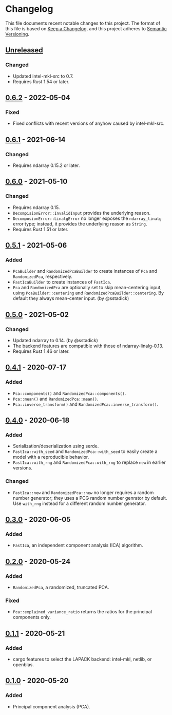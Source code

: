 # Changelog

This file documents recent notable changes to this project. The format of this
file is based on [Keep a Changelog](https://keepachangelog.com/en/1.0.0/), and
this project adheres to [Semantic
Versioning](https://semver.org/spec/v2.0.0.html).

## [Unreleased]

### Changed

* Updated intel-mkl-src to 0.7.
* Requires Rust 1.54 or later.

## [0.6.2] - 2022-05-04

### Fixed

* Fixed conflicts with recent versions of anyhow caused by intel-mkl-src.

## [0.6.1] - 2021-06-14

### Changed

- Requires ndarray 0.15.2 or later.

## [0.6.0] - 2021-05-10

### Changed

- Requires ndarray 0.15.
- `DecompisionError::InvalidInput` provides the underlying reason.
- `DecomposionError::LinalgError` no longer exposes the `ndarray_linalg` error
  type; instead, it provides the underlying reason as `String`.
- Requires Rust 1.51 or later.

## [0.5.1] - 2021-05-06

### Added

- `PcaBuilder` and `RandomizedPcaBuilder` to create instances of `Pca` and
  `RandomizedPca`, respectively.
- `FastIcaBuilder` to create instances of `FastIca`.
- `Pca` and `RandomizedPca` are optionally set to skip mean-centering input,
  using `PcaBuilder::centering` and `RandomizedPcaBuilder::centering`. By
  default they always mean-center input. (by @sstadick)

## [0.5.0] - 2021-05-02

### Changed

- Updated ndarray to 0.14. (by @sstadick)
- The backend features are compatible with those of ndarray-linalg-0.13.
- Requires Rust 1.46 or later.

## [0.4.1] - 2020-07-17

### Added

- `Pca::components()` and `RandomizedPca::components()`.
- `Pca::mean()` and `RandomizedPca::mean()`.
- `Pca::inverse_transform()` and `RandomizedPca::inverse_transform()`.

## [0.4.0] - 2020-06-18

### Added

- Serialization/deserialization using serde.
- `FastIca::with_seed` and `RandomizedPca::with_seed` to easily create a model
  with a reproducible behavior.
- `FastIca::with_rng` and `RandomizedPca::with_rng` to replace `new` in earlier
  versions.

### Changed

- `FastIca::new` and `RandomizedPca::new` no longer requires a random number
  generator; they uses a PCG random number genrator by default. Use `with_rng`
  instead for a different random number generator.

## [0.3.0] - 2020-06-05

### Added

- `FastIca`, an independent component analysis (ICA) algorithm.

## [0.2.0] - 2020-05-24

### Added

- `RandomizedPca`, a randomized, truncated PCA.

### Fixed

- `Pca::explained_variance_ratio` returns the ratios for the principal
  components only.

## [0.1.1] - 2020-05-21

### Added

- cargo features to select the LAPACK backend: intel-mkl, netlib, or openblas.

## [0.1.0] - 2020-05-20

### Added

- Principal component analysis (PCA).

[Unreleased]: https://github.com/petabi/petal-decomposition/compare/0.6.2...main
[0.6.2]: https://github.com/petabi/petal-decomposition/compare/0.6.1...0.6.2
[0.6.1]: https://github.com/petabi/petal-decomposition/compare/0.6.0...0.6.1
[0.6.0]: https://github.com/petabi/petal-decomposition/compare/0.5.1...0.6.0
[0.5.1]: https://github.com/petabi/petal-decomposition/compare/0.5.0...0.5.1
[0.5.0]: https://github.com/petabi/petal-decomposition/compare/0.4.1...0.5.0
[0.4.1]: https://github.com/petabi/petal-decomposition/compare/0.4.0...0.4.1
[0.4.0]: https://github.com/petabi/petal-decomposition/compare/0.3.0...0.4.0
[0.3.0]: https://github.com/petabi/petal-decomposition/compare/0.2.0...0.3.0
[0.2.0]: https://github.com/petabi/petal-decomposition/compare/0.1.1...0.2.0
[0.1.1]: https://github.com/petabi/petal-decomposition/compare/0.1.0...0.1.1
[0.1.0]: https://github.com/petabi/petal-decomposition/tree/0.1.0
